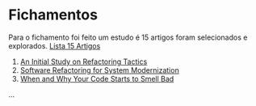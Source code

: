 # Fichamentos

  Para o fichamento foi feito um estudo é 15 artigos foram selecionados e explorados. [Lista 15 Artigos](https://github.com/augustocf94puc/TCC/blob/master/Fichamentos/Lista%20dos%2015%20artigos%20explorados.md)


1. [An Initial Study on Refactoring Tactics](https://github.com/augustocf94puc/TCC/blob/master/Fichamentos/An%20Initial%20Study%20on%20Refactoring%20Tactics.md)
2. [Software Refactoring for System Modernization](https://github.com/augustocf94puc/TCC/blob/master/Fichamentos/Software%20Refactoring%20for%20System%20Modernization.md)
3. [When and Why Your Code Starts to Smell Bad](https://github.com/augustocf94puc/TCC/blob/master/Fichamentos/When%20and%20Why%20Your%20Code%20Starts%20to%20Smell%20Bad.md)


...
